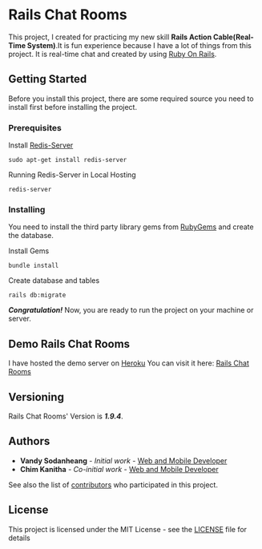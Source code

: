 # Rails Chat Rooms

This project, I created for practicing my new skill **Rails Action Cable(Real-Time System)**.It is fun experience because I have a lot of things from this project. It is real-time chat and created by using [Ruby On Rails](http://rubyonrails.org/).

## Getting Started

Before you install this project, there are some required source you need to install first before installing the project.

### Prerequisites

Install [Redis-Server](https://redis.io/)
```
sudo apt-get install redis-server
```

Running Redis-Server in Local Hosting
```
redis-server
```

### Installing

You need to install the third party library gems from [RubyGems](https://rubygems.org/) and create the database.

Install Gems

```
bundle install
```

Create database and tables

```
rails db:migrate
```

***Congratulation!*** Now, you are ready to run the project on your machine or server.

## Demo Rails Chat Rooms

I have hosted the demo server on [Heroku](https://www.heroku.com/)
You can visit it here: [Rails Chat Rooms](https://rails-chat-rooms.herokuapp.com/)

## Versioning

Rails Chat Rooms' Version is ***1.9.4***.

## Authors

* **Vandy Sodanheang** - *Initial work* - [Web and Mobile Developer](https://www.linkedin.com/in/vandy-sodanheang-368410113/)
* **Chim Kanitha** - *Co-initial work* - [Web and Mobile Developer](https://www.linkedin.com/in/kanitha-chim-a5b487b9/)

See also the list of [contributors](https://github.com/your/project/contributors) who participated in this project.

## License

This project is licensed under the MIT License - see the [LICENSE](LICENSE) file for details
